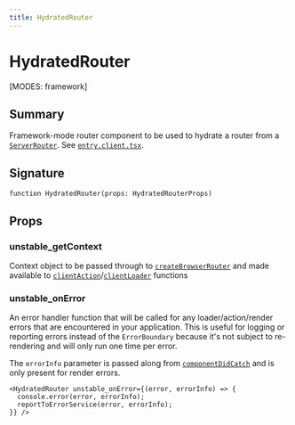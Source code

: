 ```yaml
---
title: HydratedRouter
---
```


# HydratedRouter

<!--
⚠️ ⚠️ IMPORTANT ⚠️ ⚠️ 

Thank you for helping improve our documentation!

This file is auto-generated from the JSDoc comments in the source
code, so please edit the JSDoc comments in the file below and this
file will be re-generated once those changes are merged.

https://github.com/remix-run/react-router/blob/main/packages/react-router/lib/dom-export/hydrated-router.tsx
-->

[MODES: framework]

## Summary

Framework-mode router component to be used to hydrate a router from a
[`ServerRouter`](../framework-routers/ServerRouter). See [`entry.client.tsx`](../framework-conventions/entry.client.tsx).

## Signature

```tsx
function HydratedRouter(props: HydratedRouterProps)
```

## Props

### unstable_getContext

Context object to be passed through to [`createBrowserRouter`](../data-routers/createBrowserRouter) and made
available to
[`clientAction`](../../start/framework/route-module#clientAction)/[`clientLoader`](../../start/framework/route-module#clientLoader)
functions

### unstable_onError

An error handler function that will be called for any loader/action/render
errors that are encountered in your application.  This is useful for
logging or reporting errors instead of the `ErrorBoundary` because it's not
subject to re-rendering and will only run one time per error.

The `errorInfo` parameter is passed along from
[`componentDidCatch`](https://react.dev/reference/react/Component#componentdidcatch)
and is only present for render errors.

```tsx
<HydratedRouter unstable_onError={(error, errorInfo) => {
  console.error(error, errorInfo);
  reportToErrorService(error, errorInfo);
}} />
```

